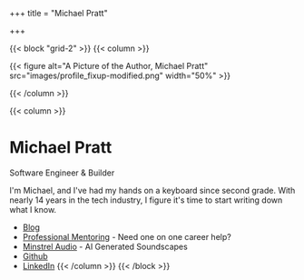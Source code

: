 +++
title = "Michael Pratt"

+++

{{< block "grid-2" >}}
{{< column >}}

{{< figure alt="A Picture of the Author, Michael Pratt" src="images/profile_fixup-modified.png" width="50%" >}}

{{< /column >}}

{{< column >}}

# Michael Pratt
Software Engineer & Builder	

I'm Michael, and I've had my hands on a keyboard since second grade. With nearly 14 years in the tech industry, I figure it's time to start writing down what I know.

* [Blog](/blog)
* [Professional Mentoring](https://mentorcruise.com/mentor/michaelpratt/) - Need one on one career help?
* [Minstrel Audio](https://www.minstrelaudio.com) - AI Generated Soundscapes
* [Github](https://www.github.com/urthen/)
* [LinkedIn](https://www.linkedin.com/in/michaelpratt/)
{{< /column >}}
{{< /block >}}